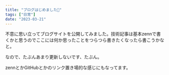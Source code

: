 ```yaml
---
title: "ブログはじめました🎉"
tags: ["日常"]
date: "2023-03-21"
---
```


不意に思い立ってブログサイトを公開してみました。技術記事は基本zennで書くかと思うのでここには何か思ったことをつらつら書きたくなったら書こうかなと。

なので、たぶんあまり更新しないです、たぶん。

zennとかGitHubとかのリンク置き場的な感じにもなってます。
